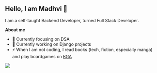 ## Hello, I am Madhvi 👋


I am a self-taught Backend Developer, turned Full Stack Developer.


**About me**

- 🌱 Currently focusing on DSA
- 🔭 Currently working on Django projects
- ⚡ When I am not coding, I read books (tech, fiction, especially manga) and play boardgames on [BGA](https://boardgamearena.com/player?id=93139433)

<!-- | <a href="https://github.com/madhvi-n"><img align="center" src="https://github-readme-stats.vercel.app/api?username=madhvi-n&show_icons=true&include_all_commits=true&theme=buefy&hide_border=true" alt="Madhvi's github stats" /></a> | <a href="https://github.com/madhvi-n"><img align="center" src="https://github-readme-stats.vercel.app/api/top-langs/?username=madhvi-n&layout=compact&theme=buefy&hide_border=true" /></a> |
| ------------- | ------------- | -->


<a href="https://github.com/madhvi-n"><img align="center" src="https://github-readme-stats.vercel.app/api/top-langs/?username=madhvi-n&layout=compact&theme=buefy&hide_border=false" /></a>

